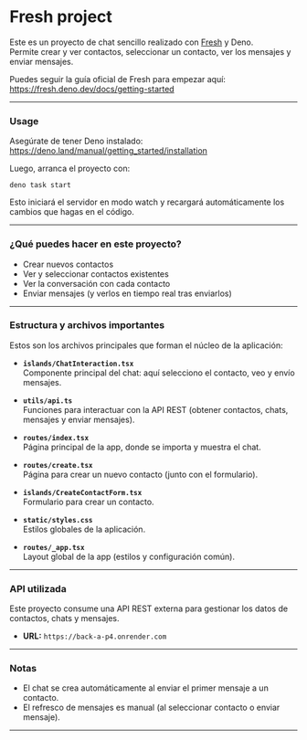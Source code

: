 # Fresh project

Este es un proyecto de chat sencillo realizado con [Fresh](https://fresh.deno.dev/) y Deno.  
Permite crear y ver contactos, seleccionar un contacto, ver los mensajes y enviar mensajes.

Puedes seguir la guía oficial de Fresh para empezar aquí:  
https://fresh.deno.dev/docs/getting-started

---

### Usage

Asegúrate de tener Deno instalado:  
https://deno.land/manual/getting_started/installation

Luego, arranca el proyecto con:

```
deno task start
```


Esto iniciará el servidor en modo watch y recargará automáticamente los cambios que hagas en el código.

---

### ¿Qué puedes hacer en este proyecto?

- Crear nuevos contactos
- Ver y seleccionar contactos existentes
- Ver la conversación con cada contacto
- Enviar mensajes (y verlos en tiempo real tras enviarlos)

---

### Estructura y archivos importantes

Estos son los archivos principales que forman el núcleo de la aplicación:

- **`islands/ChatInteraction.tsx`**  
  Componente principal del chat: aquí selecciono el contacto, veo y envío mensajes.

- **`utils/api.ts`**  
  Funciones para interactuar con la API REST (obtener contactos, chats, mensajes y enviar mensajes).

- **`routes/index.tsx`**  
  Página principal de la app, donde se importa y muestra el chat.

- **`routes/create.tsx`**  
  Página para crear un nuevo contacto (junto con el formulario).

- **`islands/CreateContactForm.tsx`**  
  Formulario para crear un contacto.

- **`static/styles.css`**  
  Estilos globales de la aplicación.

- **`routes/_app.tsx`**  
  Layout global de la app (estilos y configuración común).

---

### API utilizada

Este proyecto consume una API REST externa para gestionar los datos de contactos, chats y mensajes.

- **URL:** `https://back-a-p4.onrender.com`

---

### Notas

- El chat se crea automáticamente al enviar el primer mensaje a un contacto.
- El refresco de mensajes es manual (al seleccionar contacto o enviar mensaje).

---


